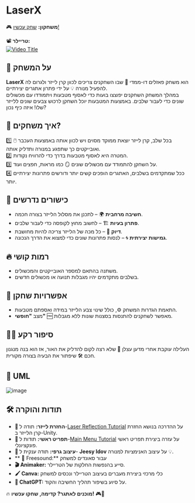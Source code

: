 #  LaserX   
🎮 **משחקון:** [שחק עכשיו!](https://barmud.itch.io/laserx)  

📽️ **טריילר:**  
[![Video Title](https://img.youtube.com/vi/JZ891H_yU7k/0.jpg)](https://www.youtube.com/watch?v=JZ891H_yU7k)  

## 🚀 על המשחק  

**LaserX** הוא משחק פאזלים דו-ממדי 🧩 שבו השחקנים צריכים לכוון קרן לייזר ולגרום לה להפעיל מנורה 💡 על ידי פתרון אתגרים יצירתיים.  
במהלך המשחק השחקנים יפוצצו בועות כדי לאסוף מטבעות ויתמודדו עם מכשולים שונים כדי לעבור שלבים.
באמצעות המטבעות יוכל השחקן לרכוש צבעים שונים ללייזר שלו! איזה כיף נכון?  

## 🎯 איך משחקים?  

1️⃣ בכל שלב, קרן לייזר יוצאת ממוקד מסוים ויש לכוון אותה באמצעות העכבר 🖱️ ואובייקטים כך שתפגע במנורה ותדליק אותה.  
2️⃣ המטרה היא לאסוף מטבעות בדרך כדי להרוויח נקודות.  
3️⃣ על השחקן להתמודד עם מכשולים שונים 🪞 כמו מראות, חפצים ועוד.  
4️⃣ ככל שמתקדמים בשלבים, האתגרים הופכים קשים יותר ודורשים פתרונות יצירתיים יותר.  

## 🧠 כישורים נדרשים  

- **חשיבה מרחבית** 🌍 – לתכנן את מסלול הלייזר בצורה חכמה.  
- **פתרון בעיות** 🏗️ – לחשוב מחוץ לקופסה כדי לעבור שלבים.  
- **דיוק** 🎯 – כל מכה של הלייזר צריכה להיות מחושבת.  
- **גמישות יצירתית** 🌀 – לנסות פתרונות שונים כדי למצוא את הדרך הנכונה.  

## 🔥 רמות קושי  

- משתנה בהתאם למספר האובייקטים והמכשולים.  
- בשלבים מתקדמים יהיו מגבלות תנועה או מכשולים חדשים.  

## 🎨 אפשרויות שחקן  

- התאמת הגדרות המשחק ⚙️, כולל שינוי צבע הלייזר במידה ואספתם מטבעות.  
- מצב **"חופשי"** 🆓 מאפשר לשחקנים להתנסות בסצנות שונות ללא מגבלות.  

## 🕵️‍♂️ סיפור רקע  

העלילה עוקבת אחרי מדען עצלן 🥱 שלא רצה לקום להדליק את האור, אז הוא בנה מנגנון חכם 🛠️ שיפתור את הבעיה בצורה מקורית.  

## 📌 UML  

![image](https://github.com/user-attachments/assets/3160ef3d-b6c5-4ad2-9ead-416d8d150f89)  

## 🛠️ תודות והוקרה  

- **🔄 החזרת לייזר:** תודה ל-[Laser Reflection Tutorial](https://www.youtube.com/watch?v=pNE3rfMGEAw) על ההדרכה בנושא החזרת קרן הלייזר ב-Unity.  
- **📜 תפריט ראשי:** תודות ל-[Main Menu Tutorial](https://www.youtube.com/watch?v=lF26yGJbsQk) על עזרה ביצירת תפריט ראשי פונקציונלי.  
- **🎨 עיצוב גרפי:** תודה ענקית ל- **Jeesy Idov** על עיצוב האנימציות למנורה 💡.
- ** 🎵  Freesound:** עבור סאונדים למשחק 
- **🎬 Animaker:** סייע בהנפשות החלקות של הטריילר.  
- **🖌️ Canva:** כלי מרכזי ביצירת מעברים בעיצוב הטריילר ונכסים למשחק 
- **🤖 ChatGPT:** על סיוע בשיפור תהליך החשיבה והקוד.  

🔥 **מוכנים לאתגר? קדימה, שחקו עכשיו!** 🎮🚀  
